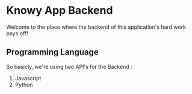 # Knowy App Backend
Welcome to the place where the backend of this application's hard work pays off! 
## Programming Language
So basicly, we're using two API's for the Backend :
1. Javascript
2. Python

